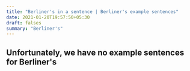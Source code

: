 ```yaml
---
title: "Berliner's in a sentence | Berliner's example sentences"
date: 2021-01-20T19:57:50+05:30
draft: falses
summary: "Berliner's"
---
```

## Unfortunately, we have no example sentences for Berliner's                 
